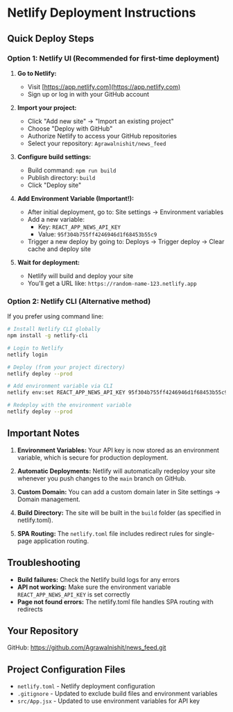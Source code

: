 # Netlify Deployment Instructions

## Quick Deploy Steps

### Option 1: Netlify UI (Recommended for first-time deployment)

1. **Go to Netlify:**
   - Visit [https://app.netlify.com](https://app.netlify.com)
   - Sign up or log in with your GitHub account

2. **Import your project:**
   - Click "Add new site" → "Import an existing project"
   - Choose "Deploy with GitHub"
   - Authorize Netlify to access your GitHub repositories
   - Select your repository: `Agrawalnishit/news_feed`

3. **Configure build settings:**
   - Build command: `npm run build`
   - Publish directory: `build`
   - Click "Deploy site"

4. **Add Environment Variable (Important!):**
   - After initial deployment, go to: Site settings → Environment variables
   - Add a new variable:
     - Key: `REACT_APP_NEWS_API_KEY`
     - Value: `95f304b755ff4246946d1f68453b55c9`
   - Trigger a new deploy by going to: Deploys → Trigger deploy → Clear cache and deploy site

5. **Wait for deployment:**
   - Netlify will build and deploy your site
   - You'll get a URL like: `https://random-name-123.netlify.app`

### Option 2: Netlify CLI (Alternative method)

If you prefer using command line:

```bash
# Install Netlify CLI globally
npm install -g netlify-cli

# Login to Netlify
netlify login

# Deploy (from your project directory)
netlify deploy --prod

# Add environment variable via CLI
netlify env:set REACT_APP_NEWS_API_KEY 95f304b755ff4246946d1f68453b55c9

# Redeploy with the environment variable
netlify deploy --prod
```

## Important Notes

1. **Environment Variables:** Your API key is now stored as an environment variable, which is secure for production deployment.

2. **Automatic Deployments:** Netlify will automatically redeploy your site whenever you push changes to the `main` branch on GitHub.

3. **Custom Domain:** You can add a custom domain later in Site settings → Domain management.

4. **Build Directory:** The site will be built in the `build` folder (as specified in netlify.toml).

5. **SPA Routing:** The `netlify.toml` file includes redirect rules for single-page application routing.

## Troubleshooting

- **Build failures:** Check the Netlify build logs for any errors
- **API not working:** Make sure the environment variable `REACT_APP_NEWS_API_KEY` is set correctly
- **Page not found errors:** The netlify.toml file handles SPA routing with redirects

## Your Repository

GitHub: https://github.com/Agrawalnishit/news_feed.git

## Project Configuration Files

- `netlify.toml` - Netlify deployment configuration
- `.gitignore` - Updated to exclude build files and environment variables
- `src/App.jsx` - Updated to use environment variables for API key
